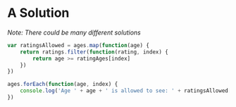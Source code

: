 # A Solution

_Note: There could be many different solutions_

```javascript
var ratingsAllowed = ages.map(function(age) {
	return ratings.filter(function(rating, index) {
		return age >= ratingAges[index]
	})
})

ages.forEach(function(age, index) {
	console.log('Age ' + age + ' is allowed to see: ' + ratingsAllowed[index].toString())
})
```
